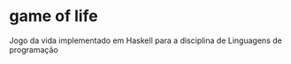 # game of life
 Jogo da vida implementado em Haskell para a disciplina de Linguagens de programação
